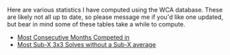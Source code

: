 Here are various statistics I have computed using the WCA database. These are likely not all up to date, so please message me if you'd like one updated, but bear in mind some of these tables take a while to compute.

* [Most Consecutive Months Competed in](/monthstreaks.md)
* [Most Sub-X 3x3 Solves without a Sub-X average](/subxwithoutx.md)
